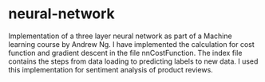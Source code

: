 # neural-network

Implementation of a three layer neural network as part of a Machine learning course by Andrew Ng. I have implemented the calculation for cost function and gradient descent in the file nnCostFunction. The index file contains the steps from data loading to predicting labels to new data. I used this implementation for sentiment analysis of product reviews.


